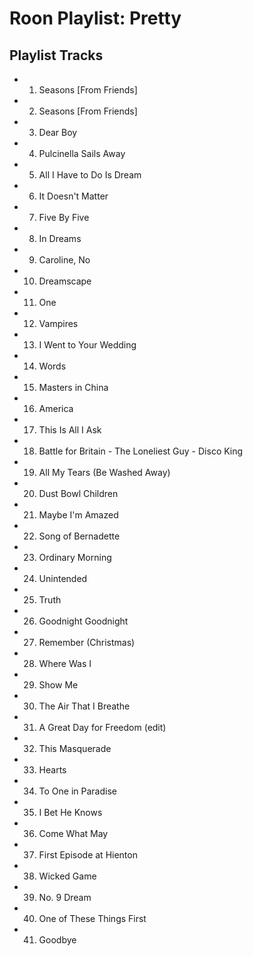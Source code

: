 # Roon Playlist: Pretty

## Playlist Tracks


- 1. Seasons [From Friends]
- 2. Seasons [From Friends]
- 3. Dear Boy
- 4. Pulcinella Sails Away
- 5. All I Have to Do Is Dream
- 6. It Doesn't Matter
- 7. Five By Five
- 8. In Dreams
- 9. Caroline, No
- 10. Dreamscape
- 11. One
- 12. Vampires
- 13. I Went to Your Wedding
- 14. Words
- 15. Masters in China
- 16. America
- 17. This Is All I Ask
- 18. Battle for Britain - The Loneliest Guy - Disco King
- 19. All My Tears (Be Washed Away)
- 20. Dust Bowl Children
- 21. Maybe I'm Amazed
- 22. Song of Bernadette
- 23. Ordinary Morning
- 24. Unintended
- 25. Truth
- 26. Goodnight Goodnight
- 27. Remember (Christmas)
- 28. Where Was I
- 29. Show Me
- 30. The Air That I Breathe
- 31. A Great Day for Freedom (edit)
- 32. This Masquerade
- 33. Hearts
- 34. To One in Paradise
- 35. I Bet He Knows
- 36. Come What May
- 37. First Episode at Hienton
- 38. Wicked Game
- 39. No. 9 Dream
- 40. One of These Things First
- 41. Goodbye

